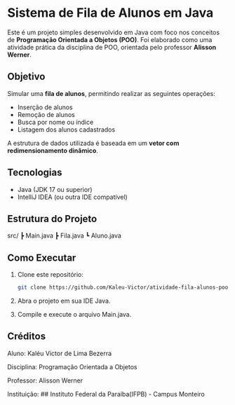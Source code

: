 # Sistema de Fila de Alunos em Java

Este é um projeto simples desenvolvido em Java com foco nos conceitos de **Programação Orientada a Objetos (POO)**. Foi elaborado como uma atividade prática da disciplina de POO, orientada pelo professor **Alisson Werner**.

## Objetivo

Simular uma **fila de alunos**, permitindo realizar as seguintes operações:

- Inserção de alunos
- Remoção de alunos
- Busca por nome ou índice
- Listagem dos alunos cadastrados

A estrutura de dados utilizada é baseada em um **vetor com redimensionamento dinâmico**.

## Tecnologias

- Java (JDK 17 ou superior)
- IntelliJ IDEA (ou outra IDE compatível)

## Estrutura do Projeto

src/
┣ Main.java
┣ Fila.java
┗ Aluno.java

## Como Executar

1. Clone este repositório:
   ```bash
   git clone https://github.com/Kaleu-Victor/atividade-fila-alunos-poo.git
2. Abra o projeto em sua IDE Java.

3. Compile e execute o arquivo Main.java.

## Créditos
Aluno: Kaléu Victor de Lima Bezerra

Disciplina: Programação Orientada a Objetos

Professor: Alisson Werner

Instituição: ## Instituto Federal da Paraíba(IFPB) - Campus Monteiro
